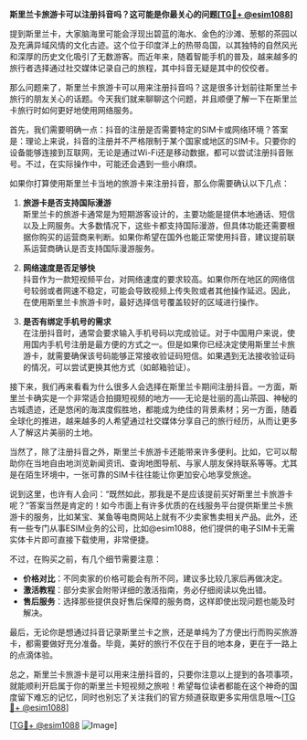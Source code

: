 **斯里兰卡旅游卡可以注册抖音吗？这可能是你最关心的问题[[TG💪+ @esim1088](https://t.me/s/esim1088)]**

提到斯里兰卡，大家脑海里可能会浮现出碧蓝的海水、金色的沙滩、葱郁的茶园以及充满异域风情的文化古迹。这个位于印度洋上的热带岛国，以其独特的自然风光和深厚的历史文化吸引了无数游客。而近年来，随着智能手机的普及，越来越多的旅行者选择通过社交媒体记录自己的旅程，其中抖音无疑是其中的佼佼者。

那么问题来了，斯里兰卡旅游卡可以用来注册抖音吗？这是很多计划前往斯里兰卡旅行的朋友关心的话题。今天我们就来聊聊这个问题，并且顺便了解一下在斯里兰卡旅行时如何更好地使用网络服务。

首先，我们需要明确一点：抖音的注册是否需要特定的SIM卡或网络环境？答案是：理论上来说，抖音的注册并不严格限制于某个国家或地区的SIM卡。只要你的设备能够连接到互联网，无论是通过Wi-Fi还是移动数据，都可以尝试注册抖音账号。不过，在实际操作中，可能还会遇到一些小麻烦。

如果你打算使用斯里兰卡当地的旅游卡来注册抖音，那么你需要确认以下几点：

1. **旅游卡是否支持国际漫游**  
   斯里兰卡的旅游卡通常是为短期游客设计的，主要功能是提供本地通话、短信以及上网服务。大多数情况下，这些卡都支持国际漫游，但具体功能还需要根据你购买的运营商来判断。如果你希望在国外也能正常使用抖音，建议提前联系运营商确认是否支持国际漫游服务。

2. **网络速度是否足够快**  
   抖音作为一款短视频平台，对网络速度的要求较高。如果你所在地区的网络信号较弱或者网速不稳定，可能会导致视频上传失败或者其他操作延迟。因此，在使用斯里兰卡旅游卡时，最好选择信号覆盖较好的区域进行操作。

3. **是否有绑定手机号的需求**  
   在注册抖音时，通常会要求输入手机号码以完成验证。对于中国用户来说，使用国内手机号注册是最方便的方式之一。但是如果你已经决定使用斯里兰卡旅游卡，就需要确保该号码能够正常接收验证码短信。如果遇到无法接收验证码的情况，可以尝试更换其他方式（如邮箱验证）。

接下来，我们再来看看为什么很多人会选择在斯里兰卡期间注册抖音。一方面，斯里兰卡确实是一个非常适合拍摄短视频的地方——无论是壮丽的高山茶园、神秘的古城遗迹，还是悠闲的海滨度假胜地，都能成为绝佳的背景素材；另一方面，随着全球化的推进，越来越多的人希望通过社交媒体分享自己的旅行经历，从而让更多人了解这片美丽的土地。

当然了，除了注册抖音之外，斯里兰卡旅游卡还能带来许多便利。比如，它可以帮助你在当地自由地浏览新闻资讯、查询地图导航、与家人朋友保持联系等等。尤其是在陌生环境中，一张可靠的SIM卡往往能让你更加安心地享受旅途。

说到这里，也许有人会问：“既然如此，那我是不是应该提前买好斯里兰卡旅游卡呢？”答案当然是肯定的！如今市面上有许多优质的在线服务平台提供斯里兰卡旅游卡的服务，比如某宝、某鱼等电商网站上就有不少卖家售卖相关产品。此外，还有一些专门从事ESIM业务的公司，比如@esim1088，他们提供的电子SIM卡无需实体卡片即可直接下载使用，非常便捷。

不过，在购买之前，有几个细节需要注意：

- **价格对比**：不同卖家的价格可能会有所不同，建议多比较几家后再做决定。
- **激活教程**：部分卖家会附带详细的激活指南，务必仔细阅读以免出错。
- **售后服务**：选择那些提供良好售后保障的服务商，这样即使出现问题也能及时解决。

最后，无论你是想通过抖音记录斯里兰卡之旅，还是单纯为了方便出行而购买旅游卡，都需要做好充分准备。毕竟，美好的旅行不仅在于目的地本身，更在于一路上的点滴体验。

总之，斯里兰卡旅游卡是可以用来注册抖音的，只要你注意以上提到的各项事项，就能顺利开启属于你的斯里兰卡短视频之旅啦！希望每位读者都能在这个神奇的国度留下难忘的记忆，同时也别忘了关注我们的官方频道获取更多实用信息哦～[[TG💪+ @esim1088](https://t.me/s/esim1088)]

[[TG💪+ @esim1088](https://t.me/s/esim1088) ![Image](https://i.postimg.cc/4NQfJmqS/Snipaste-2025-05-13-00-14-12.png)]